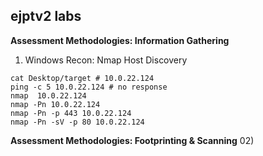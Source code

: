 ##  ejptv2 labs
**Assessment Methodologies: Information Gathering**

01) Windows Recon: Nmap Host Discovery
```
cat Desktop/target # 10.0.22.124
ping -c 5 10.0.22.124 # no response
nmap  10.0.22.124
nmap -Pn 10.0.22.124
nmap -Pn -p 443 10.0.22.124
nmap -Pn -sV -p 80 10.0.22.124

```
**Assessment Methodologies: Footprinting & Scanning**
02) 
```


```

